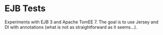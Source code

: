 # EJB Tests

Experiments with EJB 3 and Apache TomEE 7. The goal is to use Jersey and DI with annotations
(what is not as straightforward as it seems...).

